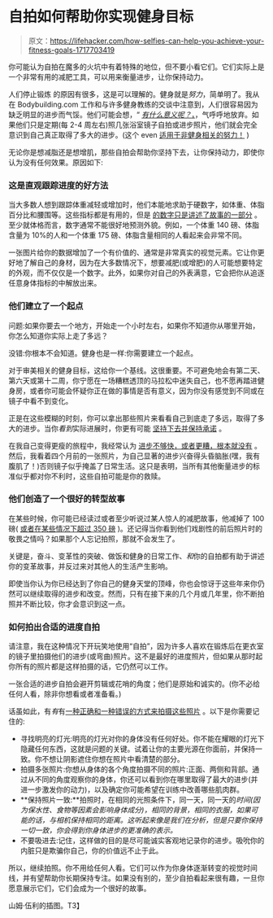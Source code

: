 # 自拍如何帮助你实现健身目标

> 原文：<https://lifehacker.com/how-selfies-can-help-you-achieve-your-fitness-goals-1717703419>

你可能认为自拍在魔多的火坑中有着特殊的地位，但不要小看它们。它们实际上是一个非常有用的减肥工具，可以用来衡量进步，让你保持动力。



人们停止锻炼 的原因有很多，这是可以理解的。健身就是*努力*，简单明了。我从在 Bodybuilding.com 工作和与许多健身教练的交谈中注意到，人们很容易因为缺乏明显的进步而气馁。他们可能会想，“ [*有什么意义呢？*，](https://lifehacker.com/why-dont-i-look-like-my-goal-physique-yet-1705174947)，气呼呼地放弃。如果他们只是定期(每 2-4 周左右)照几张浴室镜子自拍或进步照片，他们就会完全意识到自己真正取得了多大的进步。(这个 even [适用于非健身相关的努力！](http://lifehacker.com/use-a-before-picture-to-avoid-getting-overwhelmed-by-1628090705) )

无论你是想减脂还是想增肌，那些自拍会帮助你坚持下去，让你保持动力，即使你认为没有任何效果。原因如下:

### **这是直观跟踪进度的好方法**

当大多数人想到跟踪体重减轻或增加时，他们本能地求助于硬数字，如体重、体脂百分比和腰围等。这些指标都是有用的，但是 [的数字只是讲述了故事的一部分](https://lifehacker.com/f-k-the-scale-1683801679) 。至少就体格而言，数字通常不能很好地预测外貌。例如，一个体重 140 磅、体脂含量为 10%的人和一个体重 175 磅、体脂含量相同的人看起来会非常不同。

一张图片给你的数据增加了一个有价值的、通常是非常真实的视觉元素。它让你更好地了解自己的身材，因为在大多数情况下，想要减肥(或增肥)的人可能想要特定的外观，而不仅仅是一个数字。此外，如果你对自己的外表满意，它会把你从追逐任意身体指标的中解放出来。

### **他们建立了一个起点**

问题:如果你要去一个地方，开始走一个小时左右，如果你不知道你从哪里开始，你怎么知道你实际上走了多远？

没错:你根本不会知道。健身也是一样:你需要建立一个起点。

对于审美相关的健身目标，这给你一个基线。这很重要。不可避免地会有第二天、第六天或第十二周，你宁愿在一场糟糕透顶的马拉松中迷失自己，也不愿再踏进健身房，或者你可能会怀疑你正在做的事情是否有意义，因为你没有感觉到不同或在镜子中看不到变化。

正是在这些模糊的时刻，你可以拿出那些照片来看看自己到底走了多远，取得了多大的进步。当你*看到*实际进展时，你更有可能 [坚持下去并保持承诺](http://lifehacker.com/fitness-is-a-skill-not-a-talent-heres-how-to-develop-1651281013#_ga=1.8013426.1783225668.1436838469) 。

在我自己变得更瘦的旅程中，我经常认为 [进步不够快，或者更糟，根本就没有](http://www.fitngeeky.tv/blog/2015/3/30/lessons-from-12-week-bodybuildingcom-transformation) 。然后，我看着四个月前的一张照片，为自己显著的进步兴奋得头昏脑胀(嘿，我有腹肌了！)否则镜子似乎掩盖了日常生活。这只是表明，当所有其他衡量进步的标准似乎都对你不利时，这些自拍可能是你的救赎。

### **他们创造了一个很好的转型故事**

在某些时候，你可能已经读过或者至少听说过某人惊人的减肥故事，他减掉了 100 磅( [或者在某些情况下超过 350 磅](http://www.bodybuilding.com/fun/350-pounds-and-counting-jesse-shands-incredible-journey.html) )。还记得当你看到他们戏剧性的前后照片时的敬畏之情吗？如果那个人忘记拍照，那就不会发生了。

关键是，奋斗、变革性的突破、做饭和健身的日常工作、*和*你的自拍都有助于讲述你的变革故事，并反过来对其他人的生活产生影响。

即使当你认为你已经达到了你自己的健身天堂的顶峰，你也会惊讶于这些年来你仍然可以继续取得的进步和改变。然而，只有在接下来的几个月或几年里，你不断拍照并不断比较，你才会意识到这一点。

### **如何拍出合适的进度自拍**

请注意，我在这种情况下开玩笑地使用“自拍”，因为许多人喜欢在锻炼后在更衣室的镜子里拍摄他们的进步(或弯曲)照片。这不是最好的进度照片，但如果从那时起你所有的照片都是这样拍摄的话，它仍然可以工作。

一张合适的进步自拍会避开剪辑或花哨的角度；他们是原始和诚实的。(你不必给任何人看，除非你想看或者准备看。)

话虽如此，有*有*有[一种正确和一种错误的方式来拍摄这些照片](http://www.lifehacker.com.au/2014/08/how-to-take-the-perfect-selfie-infographic/#_ga=1.205136592.1783225668.1436838469) 。以下是你需要记住的:

*   寻找明亮的灯光:明亮的灯光对你的身体没有任何好处。你不能在耀眼的灯光下隐藏任何东西，这就是问题的关键。试着让你的主要光源在你面前，并保持一致。你不想让阴影遮住你想在照片中看清楚的部分。
*   拍摄多张照片:你想从身体的各个角度拍摄不同的照片:正面、两侧和背部。通过从不同的角度观察你的身体，你还可以看到你在哪里取得了最大的进步(并进一步激发你的动力)，以及确定你可能希望在训练中改善哪些肌肉群。
*   **保持照片一致:**拍照时，在相同的光照条件下，同一天，同一天的*时间(因为保水性、食物等因素会影响身体成分)，相同的背景，相同的衣服，如果可能的话，与相机保持相同的距离。这听起来像是我们在分析，但是只要你保持一切一致，你会得到你身体进步的更准确的表示。*
*   不要吸进去:记住，这样做的目的是尽可能诚实客观地记录你的进步。吸吮你的内脏只是欺骗你自己，你的价值远不止于此。

所以，继续拍照。你不用给任何人看。它们可以作为你身体逐渐转变的视觉时间线，并有望帮助你长期保持专注。如果没有别的，至少自拍看起来很有趣，一旦你愿意展示它们，它们会成为一个很好的故事。

山姆·伍利的插图。T3】
